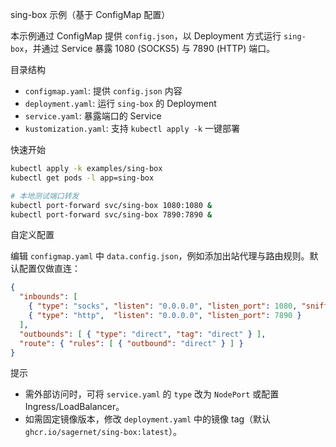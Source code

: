 sing-box 示例（基于 ConfigMap 配置）

本示例通过 ConfigMap 提供 `config.json`，以 Deployment 方式运行 `sing-box`，并通过 Service 暴露 1080 (SOCKS5) 与 7890 (HTTP) 端口。

目录结构
- `configmap.yaml`: 提供 `config.json` 内容
- `deployment.yaml`: 运行 `sing-box` 的 Deployment
- `service.yaml`: 暴露端口的 Service
- `kustomization.yaml`: 支持 `kubectl apply -k` 一键部署

快速开始

```bash
kubectl apply -k examples/sing-box
kubectl get pods -l app=sing-box

# 本地测试端口转发
kubectl port-forward svc/sing-box 1080:1080 &
kubectl port-forward svc/sing-box 7890:7890 &
```

自定义配置

编辑 `configmap.yaml` 中 `data.config.json`，例如添加出站代理与路由规则。默认配置仅做直连：

```json
{
  "inbounds": [
    { "type": "socks", "listen": "0.0.0.0", "listen_port": 1080, "sniff": true, "udp": true },
    { "type": "http",  "listen": "0.0.0.0", "listen_port": 7890 }
  ],
  "outbounds": [ { "type": "direct", "tag": "direct" } ],
  "route": { "rules": [ { "outbound": "direct" } ] }
}
```

提示
- 需外部访问时，可将 `service.yaml` 的 `type` 改为 `NodePort` 或配置 Ingress/LoadBalancer。
- 如需固定镜像版本，修改 `deployment.yaml` 中的镜像 tag（默认 `ghcr.io/sagernet/sing-box:latest`）。





